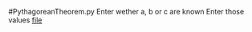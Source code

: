 #PythagoreanTheorem.py
Enter wether a, b or c are known
Enter those values
[file](/angles/pythagoreanTheorem.py)